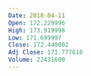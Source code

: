 ```yaml
---
Date: 2018-04-11
Open: 172.229996
High: 173.919998
Low: 171.699997
Close: 172.440002
Adj Close: 171.777618
Volume: 22431600
---
```

